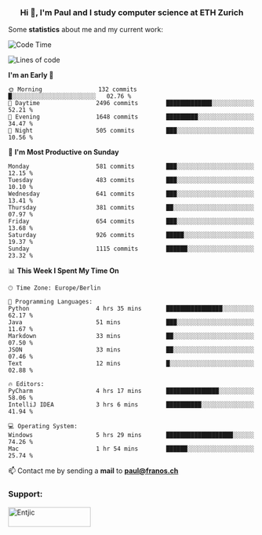 <h3 align="center">Hi 👋, I'm Paul and I study computer science at ETH Zurich</h3>


Some **statistics** about me and my current work:

<!--START_SECTION:waka-->
![Code Time](http://img.shields.io/badge/Code%20Time-1%2C429%20hrs%2057%20mins-blue)

![Lines of code](https://img.shields.io/badge/From%20Hello%20World%20I%27ve%20Written-2.8%20million%20lines%20of%20code-blue)

**I'm an Early 🐤** 

```text
🌞 Morning                132 commits         █░░░░░░░░░░░░░░░░░░░░░░░░   02.76 % 
🌆 Daytime                2496 commits        █████████████░░░░░░░░░░░░   52.21 % 
🌃 Evening                1648 commits        █████████░░░░░░░░░░░░░░░░   34.47 % 
🌙 Night                  505 commits         ███░░░░░░░░░░░░░░░░░░░░░░   10.56 % 
```
📅 **I'm Most Productive on Sunday** 

```text
Monday                   581 commits         ███░░░░░░░░░░░░░░░░░░░░░░   12.15 % 
Tuesday                  483 commits         ███░░░░░░░░░░░░░░░░░░░░░░   10.10 % 
Wednesday                641 commits         ███░░░░░░░░░░░░░░░░░░░░░░   13.41 % 
Thursday                 381 commits         ██░░░░░░░░░░░░░░░░░░░░░░░   07.97 % 
Friday                   654 commits         ███░░░░░░░░░░░░░░░░░░░░░░   13.68 % 
Saturday                 926 commits         █████░░░░░░░░░░░░░░░░░░░░   19.37 % 
Sunday                   1115 commits        ██████░░░░░░░░░░░░░░░░░░░   23.32 % 
```


📊 **This Week I Spent My Time On** 

```text
🕑︎ Time Zone: Europe/Berlin

💬 Programming Languages: 
Python                   4 hrs 35 mins       ████████████████░░░░░░░░░   62.17 % 
Java                     51 mins             ███░░░░░░░░░░░░░░░░░░░░░░   11.67 % 
Markdown                 33 mins             ██░░░░░░░░░░░░░░░░░░░░░░░   07.50 % 
JSON                     33 mins             ██░░░░░░░░░░░░░░░░░░░░░░░   07.46 % 
Text                     12 mins             █░░░░░░░░░░░░░░░░░░░░░░░░   02.88 % 

🔥 Editors: 
PyCharm                  4 hrs 17 mins       ███████████████░░░░░░░░░░   58.06 % 
IntelliJ IDEA            3 hrs 6 mins        ██████████░░░░░░░░░░░░░░░   41.94 % 

💻 Operating System: 
Windows                  5 hrs 29 mins       ███████████████████░░░░░░   74.26 % 
Mac                      1 hr 54 mins        ██████░░░░░░░░░░░░░░░░░░░   25.74 % 
```


<!--END_SECTION:waka-->

📫 Contact me by sending a **mail** to **paul@franos.ch**

<h3 align="left">Support:</h3>
<p><a href="https://ko-fi.com/Entjic"> <img align="left" src="https://cdn.ko-fi.com/cdn/kofi3.png?v=3" height="40" width="168" alt="Entjic" /></a></p>
